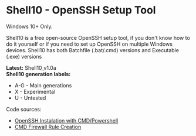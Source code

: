 # Shell10 - OpenSSH Setup Tool
Windows 10+ Only.

Shell10 is a free open-source OpenSSH setup tool, if you don't know how to do it yourself
or if you need to set up OpenSSH on multiple Windows devices.
Shell10 has both Batchfile (.bat/.cmd) versions and Executable (.exe) versions

**Latest:** Shell10_v1.0a  
**Shell10 generation labels:**
- A-G - Main generations
- X - Experimental
- U - Untested

Code sources:
- [OpenSSH Instalation with CMD/Powershell](<https://docs.plm.automation.siemens.com/content/polarion/19.3/help/en_US/polarion_linux_installation/configure_ole_object_support_and_attachment_preview_generator/install_openssh.html>)
- [CMD Firewall Rule Creation](<https://learn.microsoft.com/en-us/troubleshoot/windows-server/networking/netsh-advfirewall-firewall-control-firewall-behavior>)
